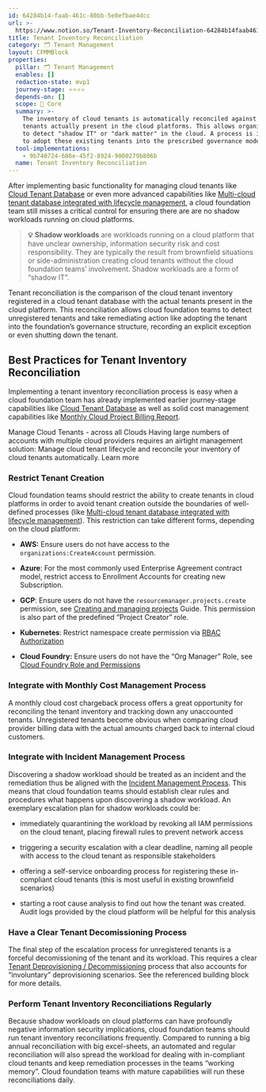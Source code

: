 ```yaml
---
id: 64284b14-faab-461c-80bb-5e8efbae4dcc
url: >-
  https://www.notion.so/Tenant-Inventory-Reconciliation-64284b14faab461c80bb5e8efbae4dcc
title: Tenant Inventory Reconciliation
category: 🗂 Tenant Management
layout: CFMMBlock
properties:
  pillar: 🗂 Tenant Management
  enables: []
  redaction-state: mvp1
  journey-stage: ⭐️⭐️⭐️⭐️
  depends-on: []
  scope: 🏢 Core
  summary: >-
    The inventory of cloud tenants is automatically reconciled against the
    tenants actually present in the cloud platforms. This allows organizations
    to detect "shadow IT" or "dark matter" in the cloud. A process is in place
    to adopt these existing tenants into the prescribed governance model. 
  tool-implementations:
    - 9b740724-686e-45f2-8924-9000279b806b
  name: Tenant Inventory Reconciliation
---
```


After implementing basic functionality for managing cloud tenants like [Cloud Tenant Database](/maturity-model/tenant-management/cloud-tenant-database.md) or even more advanced capabilities like [Multi-cloud tenant database integrated with lifecycle management](/maturity-model/tenant-management/multi-cloud-tenant-database-integrated-with-lifecycle-management.md), a cloud foundation team still misses a critical control for ensuring there are are no shadow workloads running on cloud platforms. 

> **💡** **Shadow workloads** are workloads running on a cloud platform that have unclear ownership, information security risk and cost responsibility. They are typically the result from brownfield situations or side-administration creating cloud tenants without the cloud foundation teams’ involvement. Shadow workloads are a form of “shadow IT”.

Tenant reconciliation is the comparison of the cloud tenant inventory registered in a cloud tenant database with the actual tenants present in the cloud platform. This reconciliation allows cloud foundation teams to detect unregistered tenants and take remediating action like adopting the tenant into the foundation’s governance structure, recording an explicit exception or even shutting down the tenant.

## Best Practices for Tenant Inventory Reconciliation

Implementing a tenant inventory reconciliation process is easy when a cloud foundation team has already implemented earlier journey-stage capabilities like [Cloud Tenant Database](/maturity-model/tenant-management/cloud-tenant-database.md) as well as solid cost management capabilities like [Monthly Cloud Project Billing Report](/maturity-model/cost-management/monthly-cloud-project-billing-report.md). 

<!--notion-markdown-cms:raw-->
<CallToAction>
  <CtaHeader>Manage Cloud Tenants - across all Clouds</CtaHeader>
  <CtaText>Having large numbers of accounts with multiple cloud providers requires an airtight management solution: Manage cloud tenant lifecycle and reconcile your inventory of cloud tenants automatically.</CtaText>
  <CtaButton class="btn-primary" url="https://www.meshcloud.io/2021/01/27/cloud-tenant-management-what-you-need-to-know-in-2021/">Learn more</CtaButton>
</CallToAction>

### Restrict Tenant Creation

Cloud foundation teams should restrict the ability to create tenants in cloud platforms in order to avoid tenant creation outside the boundaries of well-defined processes (like [Multi-cloud tenant database integrated with lifecycle management](/maturity-model/tenant-management/multi-cloud-tenant-database-integrated-with-lifecycle-management.md)). This restriction can take different forms, depending on the cloud platform:

- **AWS:** Ensure users do not have access to the `organizations:CreateAccount` permission.

- **Azure**: For the most commonly used Enterprise Agreement contract model, restrict access to Enrollment Accounts for creating new Subscription.

- **GCP**: Ensure users do not have the `resourcemanager.projects.create` permission, see [Creating and managing projects](https://cloud.google.com/resource-manager/docs/creating-managing-projects) Guide. This permission is also part of the predefined “Project Creator” role.

- **Kubernetes**: Restrict namespace create permission via [RBAC Authorization](https://kubernetes.io/docs/reference/access-authn-authz/rbac/)

- **Cloud Foundry:** Ensure users do not have the “Org Manager” Role, see [Cloud Foundry Role and Permissions](https://docs.cloudfoundry.org/concepts/roles.html)

### Integrate with Monthly Cost Management Process

A monthly cloud cost chargeback process offers a great opportunity for reconciling the tenant inventory and tracking down any unaccounted tenants. Unregistered tenants become obvious when comparing cloud provider billing data with the actual amounts charged back to internal cloud customers.

### Integrate with Incident Management Process

Discovering a shadow workload should be treated as an incident and the remediation thus be aligned with the [Incident Management Process](/maturity-model/security-and-compliance/incident-management-process.md). This means that cloud foundation teams should establish clear rules and procedures what happens upon discovering a shadow workload. An exemplary escalation plan for shadow workloads could be:

- immediately quarantining the workload by revoking all IAM permissions on the cloud tenant, placing firewall rules to prevent network access

- triggering a security escalation with a clear deadline, naming all people with access to the cloud tenant as responsible stakeholders

- offering a self-service onboarding process for registering these in-compliant cloud tenants (this is most useful in existing brownfield scenarios)

- starting a root cause analysis to find out how the tenant was created. Audit logs provided by the cloud platform will be helpful for this analysis

### Have a Clear Tenant Decomissioning Process

The final step of the escalation process for unregistered tenants is a forceful decomissioning of the tenant and its workload. This requires a clear [Tenant Deprovisioning / Decommissioning](/maturity-model/tenant-management/tenant-deprovisioning-decommissioning.md) process that also accounts for “involuntary” deprovisioning scenarios. See the referenced building block for more details.

### Perform Tenant Inventory Reconciliations Regularly

Because shadow workloads on cloud platforms can have profoundly negative information security implications, cloud foundation teams should run tenant inventory reconciliations frequently. Compared to running a big annual reconciliation with big excel-sheets, an automated and regular reconciliation will also spread the workload for dealing with in-compliant cloud tenants and keep remediation processes in the teams “working memory”.  Cloud foundation teams with mature capabilities will run these reconciliations daily.